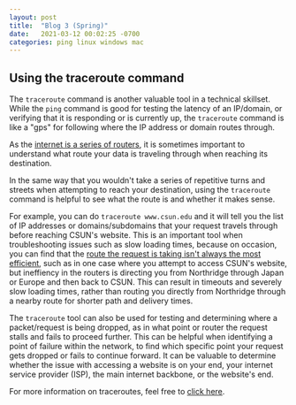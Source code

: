 ```yaml
---
layout: post
title:  "Blog 3 (Spring)"
date:   2021-03-12 00:02:25 -0700
categories: ping linux windows mac
---
```


## Using the traceroute command
The `traceroute` command is another valuable tool in a technical skillset. While the `ping` command is good for testing the latency of an IP/domain, or verifying that it is responding or is currently up, the `traceroute` command is like a "gps" for following where the IP address or domain routes through.

As the [internet is a series of routers](https://us.norton.com/internetsecurity-iot-smarter-home-what-is-router.html), it is sometimes important to understand what route your data is traveling through when reaching its destination.

In the same way that you wouldn't take a series of repetitive turns and streets when attempting to reach your destination, using the `traceroute` command is helpful to see what the route is and whether it makes sense.

For example, you can do `traceroute www.csun.edu` and it will tell you the list of IP addresses or domains/subdomains that your request travels through before reaching CSUN's website. This is an important tool when troubleshooting issues such as slow loading times, because on occasion, you can find that the [route the request is taking isn't always the most efficient](https://quickpacket.com/billing/knowledgebase/34/Advanced-Network-Troubleshooting-Using-traceroute.html), such as in one case where you attempt to access CSUN's website, but ineffiency in the routers is directing you from Northridge through Japan or Europe and then back to CSUN. This can result in timeouts and severely slow loading times, rather than routing you directly from Northridge through a nearby route for shorter path and delivery times.

The `traceroute` tool can also be used for testing and determining where a packet/request is being dropped, as in what point or router the request stalls and fails to proceed further. This can be helpful when identifying a point of failure within the network, to find which specific point your request gets dropped or fails to continue forward. It can be valuable to determine whether the issue with accessing a website is on your end, your internet service provider (ISP), the main internet backbone, or the website's end.

For more information on traceroutes, feel free to [click here](https://www.liquidweb.com/kb/how-to-use-traceroute/).
